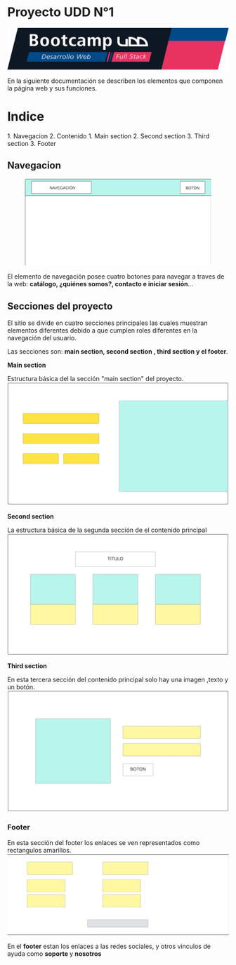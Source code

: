 
<h1>Proyecto UDD N°1</h1>

![imagen de banner](https://github.com/SebaAguilera-hub/mi-repositorio-udd/blob/main/img/banner.png)

<p>
En la siguiente documentación se describen los elementos que componen la página web y sus funciones.
</p>

<h1> Indice </h1>
1. Navegacion
2. Contenido
    1. Main section
    2. Second section
	3. Third section
3. Footer

<h2>Navegacion</h2>
<figure>
    <img src="https://github.com/SebaAguilera-hub/mi-repositorio-udd/blob/main/img/nav.jpeg"
         alt="Albuquerque, New Mexico">
</figure>


<p>
El elemento de navegación posee cuatro botones para navegar a traves de la web: <strong>catálogo, ¿quiénes somos?, contacto e iniciar sesión</strong>...
</p>

<h2>Secciones del proyecto</h2>
<p>
El sitio se divide en cuatro secciones principales las cuales muestran elementos diferentes debido a que cumplen roles diferentes en la navegación del usuario.

Las secciones son: <strong>main section, second section , third section y el footer</strong>. 
</p>


 <strong>Main section</strong> 

Estructura básica del la sección "main section" del proyecto.
![imagen del main section](https://github.com/SebaAguilera-hub/mi-repositorio-udd/blob/main/img/main-section.jpeg)

<strong>Second section</strong>

La estructura básica de la segunda sección de el contenido principal
![imagen del second section](https://github.com/SebaAguilera-hub/mi-repositorio-udd/blob/main/img/second-section.jpeg)

<strong>Third section</strong>

En esta tercera sección del contenido principal solo hay una imagen ,texto y un botón.
![imagen de third section](https://github.com/SebaAguilera-hub/mi-repositorio-udd/blob/main/img/third-section.jpeg)

<h3>Footer</h3>

En esta sección del footer los enlaces se ven representados como rectangulos amarillos. 
![imagen del footer](https://github.com/SebaAguilera-hub/mi-repositorio-udd/blob/main/img/footer.jpeg)

<p> En el <strong>footer</strong>	 estan los enlaces a las redes sociales, y otros vinculos de ayuda como <strong>soporte </strong>y <strong>nosotros</strong> </p>
